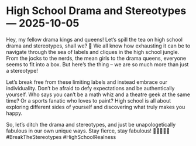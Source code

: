 # High School Drama and Stereotypes — 2025-10-05

Hey, my fellow drama kings and queens! Let’s spill the tea on high school drama and stereotypes, shall we? 🍵 We all know how exhausting it can be to navigate through the sea of labels and cliques in the high school jungle. From the jocks to the nerds, the mean girls to the drama queens, everyone seems to fit into a box. But here’s the thing – we are so much more than just a stereotype!

Let’s break free from these limiting labels and instead embrace our individuality. Don’t be afraid to defy expectations and be authentically yourself. Who says you can’t be a math whiz and a theatre geek at the same time? Or a sports fanatic who loves to paint? High school is all about exploring different sides of yourself and discovering what truly makes you happy.

So, let’s ditch the drama and stereotypes, and just be unapologetically fabulous in our own unique ways. Stay fierce, stay fabulous! 💁🏽‍♀️💅🏼 #BreakTheStereotypes #HighSchoolRealness